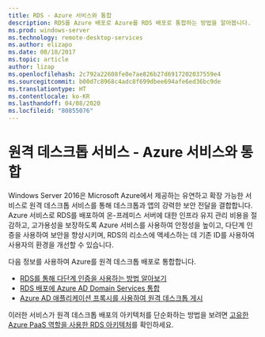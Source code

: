 ```yaml
---
title: RDS - Azure 서비스와 통합
description: RDS를 Azure 배포로 Azure를 RDS 배포로 통합하는 방법을 알아봅니다.
ms.prod: windows-server
ms.technology: remote-desktop-services
ms.author: elizapo
ms.date: 08/18/2017
ms.topic: article
author: lizap
ms.openlocfilehash: 2c792a22608fe0e7ae826b27d6917202037559e4
ms.sourcegitcommit: b00d7c8968c4adc8f699dbee694afe6ed36bc9de
ms.translationtype: HT
ms.contentlocale: ko-KR
ms.lasthandoff: 04/08/2020
ms.locfileid: "80855076"
---
```

# <a name="remote-desktop-services---integrating-with-azure-services"></a>원격 데스크톱 서비스 -  Azure 서비스와 통합

Windows Server 2016은 Microsoft Azure에서 제공하는 유연하고 확장 가능한 서비스로 원격 데스크톱 서비스를 통해 데스크톱과 앱의 강력한 보안 전달을 결합합니다. Azure 서비스로 RDS를 배포하여 온-프레미스 서버에 대한 인프라 유지 관리 비용을 절감하고, 고가용성을 보장하도록 Azure 서비스를 사용하여 안정성을 높이고, 다단계 인증을 사용하여 보안을 향상시키며, RDS의 리소스에 액세스하는 데 기존 ID를 사용하여 사용자의 환경을 개선할 수 있습니다.

다음 정보를 사용하여 Azure를 원격 데스크톱 배포로 통합합니다.

- [RDS를 통해 다단계 인증을 사용하는 방법 알아보기](/azure/multi-factor-authentication/nps-extension-remote-desktop-gateway)
- [RDS 배포에 Azure AD Domain Services 통합](rds-azure-adds.md)
- [Azure AD 애플리케이션 프록시를 사용하여 원격 데스크톱 게시](/azure/active-directory/application-proxy-publish-remote-desktop)

이러한 서비스가 원격 데스크톱 배포의 아키텍처를 단순화하는 방법을 보려면 [고유한 Azure PaaS 역할을 사용한 RDS 아키텍처](desktop-hosting-logical-architecture.md#rds-architectures-with-unique-azure-paas-roles)를 확인하세요.